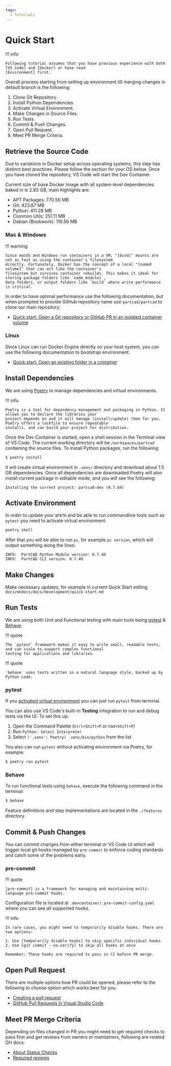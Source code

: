 ```yaml
---
tags:
  - Tutorials
---
```


# Quick Start

!!! info

    Following tutorial assumes that you have previous experience with both [VS Code] and [Docker] or have read
    [Environment] first.

Overall process starting from setting up environment till merging changes in default branch is the following:

1. Clone Git Repository.
2. Install Python Dependencies.
3. Activate Virtual Environment.
4. Make Changes in Source Files.
5. Run Tests.
6. Commit & Push Changes.
7. Open Pull Request.
8. Meet PR Merge Criteria.

## Retrieve the Source Code

Due to variations in Docker setup across operating systems, this step has distinct best practices. Please follow the
section for your OS below. Once you have cloned the repository, VS Code will start the Dev Container.

Current size of base Docker Image with all system-level dependencies baked in is 2.83 GB, main highlights are:

- APT Packages: 770.56 MB
- Git: 423.87 MB
- Python: 411.28 MB
- Common Utils: 251.11 MB
- Debian (Bookwork): 116.56 MB

### Mac & Windows

!!! warning

    Since macOS and Windows run containers in a VM, "[bind]" mounts are not as fast as using the container's filesystem
    directly. Fortunately, Docker has the concept of a local "[named volume]" that can act like the container's
    filesystem but survives container rebuilds. This makes it ideal for storing package folders like `node_modules`,
    data folders, or output folders like `build` where write performance is critical.

In order to have optimal performance use the following documentation, but when prompted to provide GitHub repository
name use `partcad/partcad` to clone our main repository:

- [Quick start: Open a Git repository or GitHub PR in an isolated container volume]

### Linux

Since Linux can run Docker Engine directly on your host system, you can use the following documentation to bootstrap
environment.

- [Quick start: Open an existing folder in a container]

## Install Dependencies

We are using [Poetry] to manage dependencies and virtual environments.

!!! info

    Poetry is a tool for dependency management and packaging in Python. It allows you to declare the libraries your
    project depends on and it will manage (install/update) them for you. Poetry offers a lockfile to ensure repeatable
    installs, and can build your project for distribution.

Once the Dev Container is started, open a shell session in the Terminal view of VS Code. The current working directory
will be `/workspaces/partcad` containing the source files. To install Python packages, run the following:

```bash
$ poetry install
```

It will create virtual environment in `.venv/` directory and download about 1.5 GB dependencies. Once all dependencies
are downloaded Poetry will also install current package in editable mode, and you will see the following:

```text
Installing the current project: partcad-dev (0.7.64)
```

## Activate Environment

In order to update your `$PATH` and be able to run commandline tools such as `pytest` you need to activate virtual
environment:

```bash
poetry shell
```

After that you will be able to run `pc`, for example `pc version`, which will output something along the lines:

```text
INFO:  PartCAD Python Module version: 0.7.40
INFO:  PartCAD CLI version: 0.7.40
```

## Make Changes

Make necessary updates, for example in current Quick Start editing `docs/mkdocs/docs/development/quick-start.md`

## Run Tests

We are using both Unit and Functional testing with main tools being [pytest] & [Behave]:

!!! quote

    The `pytest` framework makes it easy to write small, readable tests, and can scale to support complex functional
    testing for applications and libraries.

!!! quote

    `behave` uses tests written in a natural language style, backed up by Python code.

### pytest

If you [activated virtual environment] you can just run `pytest` from terminal.

You can also use VS Code's built-in **Testing** integration to run and debug tests via the UI. To set this up:

1. Open the Command Palette (`Ctrl+Shift+P` or `Cmd+Shift+P`)
2. Run `Python: Select Interpreter`
3. Select `('.venv': Poetry) .venv/bin/python` from the list

You also can run `pytest` without activating environment via Poetry, for example:

```bash
$ poetry run pytest
```

### Behave

To run functional tests using `behave`, execute the following command in the terminal:

```bash
$ behave
```

Feature definitions and step implementations are located in the `./features` directory.

## Commit & Push Changes

You can commit changes from either terminal or VS Code UI which will trigger local git hooks managed by `pre-commit` to
enforce coding standards and catch some of the problems early.

### pre-commit

!!! quote

    [pre-commit] is a framework for managing and maintaining multi-language pre-commit hooks.

Configuration file is located at `.devcontainer/.pre-commit-config.yaml` where you can see all supported hooks.

!!! info

    In rare cases, you might need to temporarily disable hooks. There are two options:

    1. Use [temporarily disable hooks] to skip specific individual hooks
    2. Use [git commit --no-verify] to skip all hooks at once

    Remember: These hooks are required to pass in CI before PR merge.

## Open Pull Request

There are multiple options how PR could be opened, please refer to the following to choose option which works best for
you.

- [Creating a pull request]
- [GitHub Pull Requests in Visual Studio Code]

## Meet PR Merge Criteria

Depending on files changed in PR you might need to get required checks to pass first and get reviews from owners or
maintainers, following are related GH docs:

- [About Status Checks]
- [Required reviews]

[Quick start: Open a Git repository or GitHub PR in an isolated container volume]:
  https://code.visualstudio.com/docs/devcontainers/containers#_quick-start-open-a-git-repository-or-github-pr-in-an-isolated-container-volume
[Quick start: Open an existing folder in a container]:
  https://code.visualstudio.com/docs/devcontainers/containers#_quick-start-open-an-existing-folder-in-a-container
[named volume]: https://docs.docker.com/engine/storage/volumes/
[bind]: https://docs.docker.com/engine/storage/bind-mounts/
[VS Code]: environment.md#visual-studio-code
[Docker]: environment.md#docker
[Environment]: environment.md
[Poetry]: https://python-poetry.org/docs/
[activated virtual environment]: #activate-environment
[pytest]: https://docs.pytest.org/en/stable/
[Behave]: https://behave.readthedocs.io/en/latest/
[pre-commit]: https://pre-commit.com/
[temporarily disable hooks]: https://pre-commit.com/#temporarily-disabling-hooks
[git commit --no-verify]: https://git-scm.com/book/fa/v2/Customizing-Git-Git-Hooks#_committing_workflow_hooks
[gh pr create]: https://cli.github.com/manual/gh_pr_create
[Creating a pull request]:
  https://docs.github.com/en/pull-requests/collaborating-with-pull-requests/proposing-changes-to-your-work-with-pull-requests/creating-a-pull-request
[GitHub Pull Requests in Visual Studio Code]:
  https://code.visualstudio.com/blogs/2018/09/10/introducing-github-pullrequests
[Merging a pull request]:
  https://docs.github.com/en/pull-requests/collaborating-with-pull-requests/incorporating-changes-from-a-pull-request/merging-a-pull-request
[About Status Checks]:
  https://docs.github.com/en/pull-requests/collaborating-with-pull-requests/collaborating-on-repositories-with-code-quality-features/about-status-checks#checks
[Required reviews]:
  https://docs.github.com/en/pull-requests/collaborating-with-pull-requests/reviewing-changes-in-pull-requests/approving-a-pull-request-with-required-reviews
